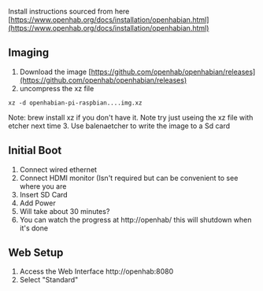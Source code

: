 

Install instructions sourced from here
[https://www.openhab.org/docs/installation/openhabian.html](https://www.openhab.org/docs/installation/openhabian.html)

## Imaging
1. Download the image
[https://github.com/openhab/openhabian/releases](https://github.com/openhab/openhabian/releases)
2. uncompress the xz file
```
xz -d openhabian-pi-raspbian....img.xz
```
Note: brew install xz if you don't have it. Note try just useing the xz file with etcher next time
3. Use balenaetcher to write the image to a Sd card

## Initial Boot
1. Connect wired ethernet
2. Connect HDMI monitor (Isn't required but can be convenient to see where you are
3. Insert SD Card
4. Add Power
5. Will take about 30 minutes?
6. You can watch the progress at http://openhab/ this will shutdown when it's done
## Web Setup
1. Access the Web Interface
http://openhab:8080
2. Select "Standard"


<!--stackedit_data:
eyJoaXN0b3J5IjpbLTQ1Njk4MjM3MCwtMTY1OTE3NTAxNCwxMT
YxMTM1NDg5LC0xMjY1NTg1ODYzXX0=
-->